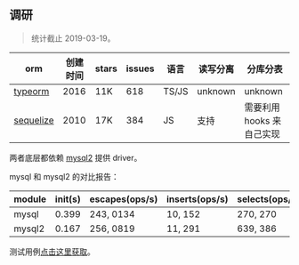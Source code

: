 调研
---

> 统计截止 2019-03-19。

|orm|创建时间|stars|issues|语言|读写分离|分库分表|
|--|--|--|--|--|--|--|
|[typeorm](https://github.com/typeorm/typeorm)|2016|11K|618|TS/JS|unknown|unknown|
|[sequelize](https://github.com/sequelize/sequelize)|2010|17K|384|JS|支持|需要利用 hooks 来自己实现|



两者底层都依赖 [mysql2](https://github.com/sidorares/node-mysql2) 提供 driver。


mysql 和 mysql2 的对比报告：

module|init(s)|escapes(ops/s)|inserts(ops/s)|selects(ops/s)
--|--|--|--|--
mysql|0.399|243, 0134|10, 152|270, 270
mysql2|0.167|256, 0819|11, 291|639, 386


测试用例[点击这里获取](https://github.com/NoName4Me/node-mysql-benchmarks)。